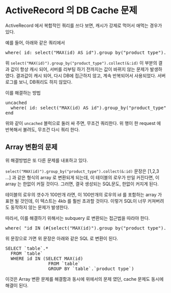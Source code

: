 # ActiveRecord 의 DB Cache 문제

ActiveRecord 에서 복합적인 쿼리를 쓰다 보면, 캐시가 강제로 먹어서 애먹는 경우가 있다.

예를 들어, 아래와 같은 쿼리에서

<pre>
where( id: select("MAX(id) AS id").group_by("product_type").collect(&:id) )
</pre>

위 `select("MAX(id)").group_by("product_type").collect(&:id)` 이 부분의 결과 값이 항상 캐시 되어, 서버를 리부팅 하기 전까지는 값이 바뀌지 않는 문제가 발생하였다. 결과값이 캐시 되어, 다시 DB에 접근하지 않고, 계속 반복되어서 사용되었다. 서버 로그를 보니, DB쿼리도 하지 않았다.

이를 해결하는 방법

<pre>
uncached
  where( id: select("MAX(id) AS id").group_by("product_type").collect(&:id) )
end
</pre>

위와 같이 `uncached` 블럭으로 둘러 싸 주면, 무조건 쿼리한다. 위 행이 한 request 에 반복해서 불려도, 무조건 다시 쿼리 한다.

Array 변환의 문제
------------------

위 해결방법은 또 다른 문제를 내포하고 있다.

`select("MAX(id)").group_by("product_type").collect(&:id)` 문장은 [1,2,3 ...] 과 같은 형식의 array 로 변환되게 되는데, 이 테이블의 로우가 만일 커진다면, 이 array 는 한없이 커질 것이다. 그러면, 결국 생성되는 SQL문도, 한없이 커지게 된다.

테이블의 로우의 갯수가 100만개 라면, 이 100만개의 로우의 id 를 포함하는 array 가 표현 될 것인데, 이 텍스트는 4kb 를 훨씬 초과할 것이다. 이렇거 SQL이 너무 커져버려도 동작하지 않는 문제가 발생한다.

따라서, 이를 해결하기 위해서는 subquery 로 변환되는 접근법을 따라야 한다.

<pre>
where( "id IN (#{select("MAX(id)").group_by("product_type").to_sql})" )
</pre>

위 문장으로 가면 위 문장은 아래와 같은 SQL 로 변환이 된다.

<pre>
SELECT `table`.* 
  FROM `table` 
  WHERE id IN (SELECT MAX(id) 
                FROM `table` 
                GROUP BY `table`.`product_type`)
</pre>

이것은 Array 변환 문제를 해결함과 동시에 위에서의 문제 였던, cache 문제도 동시에 해결이 된다.